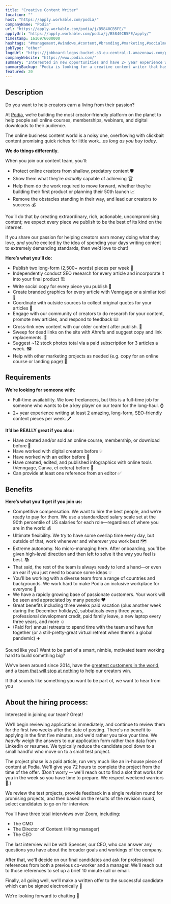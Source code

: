 ```yaml
---
title: "Creative Content Writer"
location: ""
host: "https://apply.workable.com/podia/"
companyName: "Podia"
url: "https://apply.workable.com/podia/j/B5840CB5FE/"
applyUrl: "https://apply.workable.com/podia/j/B5840CB5FE/apply/"
timestamp: 1616976000000
hashtags: "#management,#windows,#content,#branding,#marketing,#socialmedia,#office,#rest"
jobType: "other"
logoUrl: "https://jobboard-logos-bucket.s3.eu-central-1.amazonaws.com/podia"
companyWebsite: "https://www.podia.com/"
summary: "Interested in new opportunities and have 2+ year experience writing at least 2 amazing, long-form, SEO-friendly content pieces per week? Podia has a job opening for a creative content writer."
summaryBackup: "Podia is looking for a creative content writer that has experience in: #management, #windows, #content."
featured: 20
---
```


## Description

Do you want to help creators earn a living from their passion?

At [Podia](https://www.podia.com/), we’re building the most creator-friendly platform on the planet to help people sell online courses, memberships, webinars, and digital downloads to their audience.

The online business content world is a noisy one, overflowing with clickbait content promising quick riches for little work…_as long as you buy today_.

**We do things differently.**

When you join our content team, you’ll:

*   Protect online creators from shallow, predatory content 🛡️
*   Show them what they’re _actually_ capable of achieving 🏆
*   Help them do the work required to move forward, whether they’re building their first product or planning their 50th launch 📈
*   Remove the obstacles standing in their way, and lead our creators to success 💰

You’ll do that by creating extraordinary, rich, actionable, uncompromising content; we expect every piece we publish to be the best of its kind on the internet.

If you share our passion for helping creators earn money doing what they love, _and_ you’re excited by the idea of spending your days writing content to extremely demanding standards, then we’d love to chat!

**Here’s what you’ll do:**

*   Publish two long-form (2,500+ words) pieces per week 📝
*   Independently conduct SEO research for every article and incorporate it into your final product 🏗️
*   Write social copy for every piece you publish 📣
*   Create branded graphics for every article with Venngage or a similar tool 🎨
*   Coordinate with outside sources to collect original quotes for your articles 💬
*   Engage with our community of creators to do research for your content, promote new articles, and respond to feedback ⌨️
*   Cross-link new content with our older content after publish. 🔗
*   Sweep for dead links on the site with Ahrefs and suggest copy and link replacements. 🧹
*   Suggest ~12 stock photos total via a paid subscription for 3 articles a week. 🖼️
*   Help with other marketing projects as needed (e.g. copy for an online course or landing page) 🔧

## Requirements

**We’re looking for someone with:**

*   Full-time availability. We love freelancers, but this is a full-time job for someone who wants to be a key player on our team for the long-haul. ⌚
*   2+ year experience writing at least 2 amazing, long-form, SEO-friendly content pieces per week. 🖊️

**It’d be REALLY great if you also:**

*   Have created and/or sold an online course, membership, or download before 🤑
*   Have worked with digital creators before 💡
*   Have worked with an editor before 📝
*   Have created, edited, and published infographics with online tools (Venngage, Canva, et cetera) before 🧰
*   Can provide at least one reference from an editor ✅

## Benefits

**Here’s what you’ll get if you join us:**

*   Competitive compensation. We want to hire the best people, and we’re ready to pay for them. We use a standardized salary scale set at the 90th percentile of US salaries for each role—regardless of where you are in the world 💰
*   Ultimate flexibility. We try to have some overlap time every day, but outside of that, work whenever and wherever you work best 🗺️
*   Extreme autonomy. No micro-managing here. After onboarding, you’ll be given high-level direction and then left to solve it the way you feel is best. 📚
*   That said, the rest of the team is always ready to lend a hand—or even an ear if you just need to bounce some ideas 💡
*   You’ll be working with a diverse team from a range of countries and backgrounds. We work hard to make Podia an inclusive workplace for everyone 🌈
*   We have a rapidly growing base of passionate customers. Your work will be seen and appreciated by many people ❤️
*   Great benefits including three weeks paid vacation (plus another week during the December holidays), sabbaticals every three years, professional development credit, paid family leave, a new laptop every three years, and more ☺️
*   (Paid for) annual retreats to spend time with the team and have fun together (or a still-pretty-great virtual retreat when there’s a global pandemic) ✈️

Sound like you? Want to be part of a smart, nimble, motivated team working hard to build something big?

We’ve been around since 2014, have the [](https://www.podia.com/examples) [greatest customers in the world](https://www.podia.com/examples), and a [](https://www.podia.com/about) [team that will stop at nothing](https://www.podia.com/about) to help our creators win.

If that sounds like something you want to be part of, we want to hear from you

## About the hiring process:

Interested in joining our team? Great!

We’ll begin reviewing applications immediately, and continue to review them for the first two weeks after the date of posting. There's no benefit to applying in the first five minutes, and we'd rather you take your time. We _heavily_ weigh the answers to our application form rather than data from LinkedIn or resumes. We typically reduce the candidate pool down to a small handful who move on to a small test project.

The project phase is a paid article, run very much like an in-house piece of content at Podia. We'll give you 72 hours to complete the project from the time of the offer. (Don't worry -- we'll reach out to find a slot that works for you in the week so you have time to prepare. We respect weekend warriors 👏.)

We review the test projects, provide feedback in a single revision round for promising projects, and then based on the results of the revision round, select candidates to go on for interview.

You’ll have three total interviews over Zoom, including:

*   The CMO
*   The Director of Content (Hiring manager)
*   The CEO

The last interview will be with Spencer, our CEO, who can answer any questions you have about the broader goals and workings of the company.

After that, we'll decide on our final candidates and ask for professional references from both a previous co-worker and a manager. We'll reach out to those references to set up a brief 10 minute call or email.

Finally, all going well, we'll make a written offer to the successful candidate which can be signed electronically 🥳

We’re looking forward to chatting 🙂
